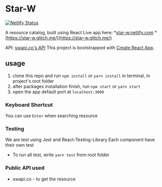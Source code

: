 # Star-W
[![Netlify Status](https://api.netlify.com/api/v1/badges/ce130117-dd9a-457d-b314-d406a3588587/deploy-status)](https://app.netlify.com/sites/star-w/deploys)

A resource catalog, built using React
Live app here:
*[star-w.netlify.com](https://star-w.netlify.com)
*[https://star-w.glitch.me/](https://star-w.glitch.me/)

API: [swapi.co's API](https://swapi.co)
This project is bootstrapped with [Create React App](https://github.com/facebook/create-react-app).

## usage
1. clone this repo and run `npm install` or `yarn install` in terminal, in project's root folder
2. after packages installation finish, run `npm start` or `yarn start`
3. open the app default port at `localhost:3000`

### Keyboard Shortcut
You can use `Enter` when searching resource

### Testing
We are test using Jest and React-Testing-Library
Each component have their own test
- To run all test, write `yarn test` from root folder

### Public API used
* swapi.co - to get the resource
